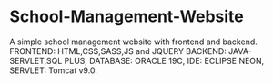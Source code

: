 # School-Management-Website
A simple school management website with frontend and backend.
FRONTEND:
HTML,CSS,SASS,JS and JQUERY
BACKEND:
  JAVA-SERVLET,SQL PLUS,
DATABASE:
   ORACLE 19C,
IDE:
   ECLIPSE NEON,
SERVLET:
   Tomcat v9.0.
